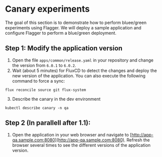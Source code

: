 # Canary experiments

The goal of this section is to demonstrate how to perform bluee/green experiments using Flagger. We will deploy a sample application and configure Flagger to perform a blue/green deployment.

## Step 1: Modify the application version

1. Open the file `apps/common/release.yaml` in your repository and change the version from `6.0.1` to `6.0.2`.
2. Wait (about 5 minutes) for FluxCD to detect the changes and deploy the new version of the application. You can also execute the following command to force a sync:

```shell
flux reconcile source git flux-system
```
3. Describe the canary in the dev environment
    
```shell
kubectl describe canary -n qa
```

## Step 2 (In parallell after 1.1):

1. Open the application in your web browser and navigate to [http://app-qa.sample.com:8080](http://app-qa.sample.com:8080). Refresh the browser several times to see the different versions of the application version.